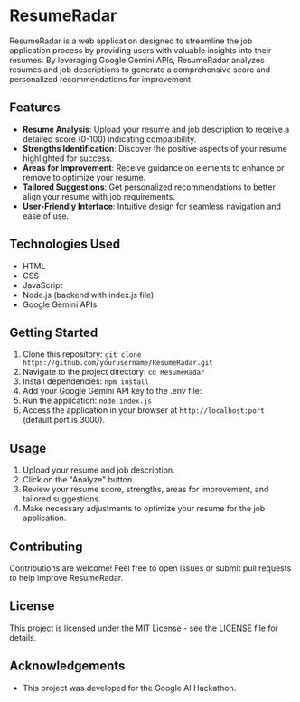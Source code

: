 # ResumeRadar

ResumeRadar is a web application designed to streamline the job application process by providing users with valuable insights into their resumes. By leveraging Google Gemini APIs, ResumeRadar analyzes resumes and job descriptions to generate a comprehensive score and personalized recommendations for improvement.

## Features

- **Resume Analysis**: Upload your resume and job description to receive a detailed score (0-100) indicating compatibility.
- **Strengths Identification**: Discover the positive aspects of your resume highlighted for success.
- **Areas for Improvement**: Receive guidance on elements to enhance or remove to optimize your resume.
- **Tailored Suggestions**: Get personalized recommendations to better align your resume with job requirements.
- **User-Friendly Interface**: Intuitive design for seamless navigation and ease of use.

## Technologies Used

- HTML
- CSS
- JavaScript
- Node.js (backend with index.js file)
- Google Gemini APIs

## Getting Started

1. Clone this repository: `git clone https://github.com/yourusername/ResumeRadar.git`
2. Navigate to the project directory: `cd ResumeRadar`
3. Install dependencies: `npm install`
4. Add your Google Gemini API key to the .env file:
5. Run the application: `node index.js`
6. Access the application in your browser at `http://localhost:port` (default port is 3000).

## Usage

1. Upload your resume and job description.
2. Click on the "Analyze" button.
3. Review your resume score, strengths, areas for improvement, and tailored suggestions.
4. Make necessary adjustments to optimize your resume for the job application.

## Contributing

Contributions are welcome! Feel free to open issues or submit pull requests to help improve ResumeRadar.

## License

This project is licensed under the MIT License - see the [LICENSE](MIT) file for details.

## Acknowledgements

- This project was developed for the Google AI Hackathon.